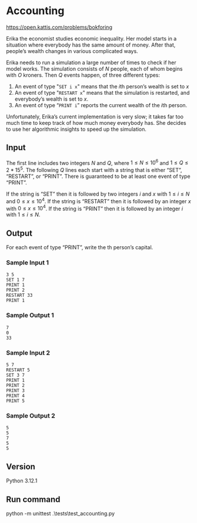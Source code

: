 # Accounting
https://open.kattis.com/problems/bokforing

Erika the economist studies economic inequality. Her model starts in a situation where everybody has the same amount of money. After that, people’s wealth changes in various complicated ways.

Erika needs to run a simulation a large number of times to check if her model works. The simulation consists of *N* people, each of whom begins with *O* kroners. Then *Q* events happen, of three different types:

1. An event of type "`SET i x`" means that the *i*th person’s wealth is set to *x* 
2. An event of type "`RESTART x`" means that the simulation is restarted, and everybody’s wealth is set to *x*.
3. An event of type “`PRINT i`” reports the current wealth of the *i*th person.

Unfortunately, Erika’s current implementation is very slow; it takes far too much time to keep track of how much money everybody has. She decides to use her algorithmic insights to speed up the simulation.

## Input
The first line includes two integers *N* and *Q*, where $`1 \leq N \leq 10^6`$ and $`1 \leq Q \leq 2*15^5`$. The following *Q* lines each start with a string that is either “SET”, “RESTART”, or “PRINT”. There is guaranteed to be at least one event of type “PRINT”.

If the string is “SET” then it is followed by two integers *i* and *x* with $`1 \leq i \leq N`$ and $`0 \leq x \leq 10^4`$. If the string is “RESTART” then it is followed by an integer *x* with $`0 \leq x \leq 10^4`$. If the string is “PRINT” then it is followed by an integer *i* with $`1 \leq i \leq N`$.

## Output
For each event of type “PRINT”, write the 
th person’s capital.

### Sample Input 1
```
3 5
SET 1 7
PRINT 1
PRINT 2
RESTART 33
PRINT 1
```

###	Sample Output 1
```
7
0
33
```

### Sample Input 2
```
5 7
RESTART 5
SET 3 7
PRINT 1
PRINT 2
PRINT 3
PRINT 4
PRINT 5
```

### Sample Output 2
```
5
5
7
5
5
```

## Version
Python 3.12.1

## Run command
python -m unittest .\tests\test_accounting.py